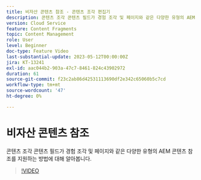 ```yaml
---
title: 비자산 콘텐츠 참조 - 콘텐츠 조각 편집기
description: 콘텐츠 조각 콘텐츠 필드가 경험 조각 및 페이지와 같은 다양한 유형의 AEM 콘텐츠 참조를 지원하는 방법에 대해 알아봅니다.
version: Cloud Service
feature: Content Fragments
topic: Content Management
role: User
level: Beginner
doc-type: Feature Video
last-substantial-update: 2023-05-12T00:00:00Z
jira: KT-13241
exl-id: aac044b2-903a-47c7-8461-824c43902972
duration: 61
source-git-commit: f23c2ab86d42531113690df2e342c65060b5c7cd
workflow-type: tm+mt
source-wordcount: '47'
ht-degree: 0%

---
```


# 비자산 콘텐츠 참조

콘텐츠 조각 콘텐츠 필드가 경험 조각 및 페이지와 같은 다양한 유형의 AEM 콘텐츠 참조를 지원하는 방법에 대해 알아봅니다.

>[!VIDEO](https://video.tv.adobe.com/v/3419313/?learn=on)
